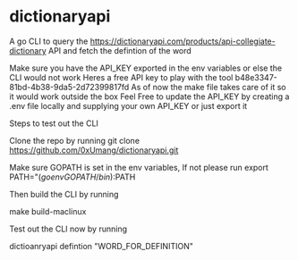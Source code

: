 # dictionaryapi
A go CLI to query the https://dictionaryapi.com/products/api-collegiate-dictionary API and fetch the defintion of the word


Make sure you have the API_KEY exported in the env variables or else the CLI would not work 
Heres a free API key to play with the tool b48e3347-81bd-4b38-9da5-2d72399817fd
As of now the make file takes care of it so it would work outside the box
Feel Free to update the API_KEY by creating a .env file locally and supplying your own API_KEY or just export it


Steps to test out the CLI

Clone the repo by running
git clone https://github.com/0xUmang/dictionaryapi.git 


Make sure GOPATH is set in the env variables, If not please run
export PATH="$(go env GOPATH/bin):$PATH

Then build the CLI by running 

make build-maclinux


Test out the CLI now by running 

dictioanryapi defintion "WORD_FOR_DEFINITION"
